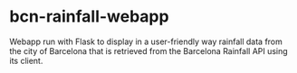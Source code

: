 # bcn-rainfall-webapp
Webapp run with Flask to display in a user-friendly way rainfall data from the city of Barcelona that is retrieved from the Barcelona Rainfall API using its client.
